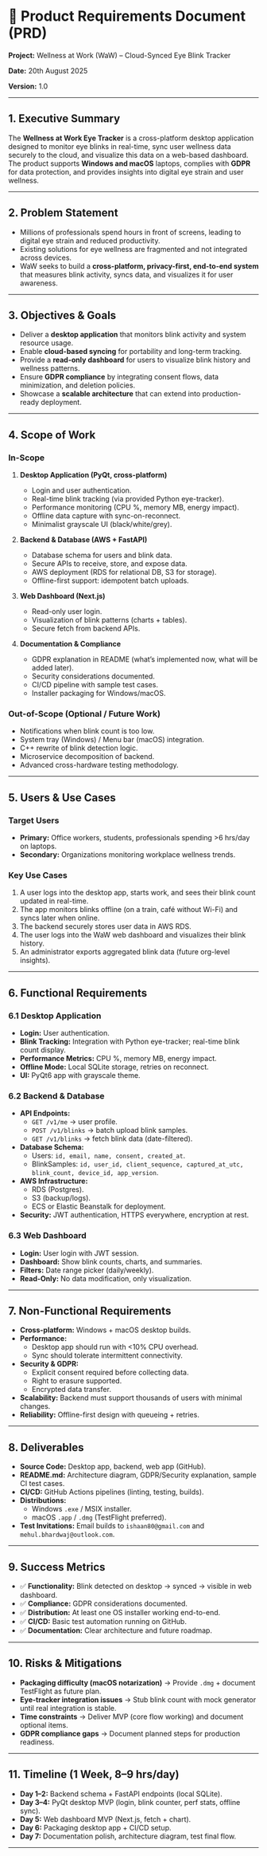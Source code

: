 # 📄 Product Requirements Document (PRD)  

**Project:** Wellness at Work (WaW) – Cloud-Synced Eye Blink Tracker

**Date:** 20th August 2025

**Version:** 1.0

---

## 1. Executive Summary

The **Wellness at Work Eye Tracker** is a cross-platform desktop application designed to monitor eye blinks in real-time, sync user wellness data securely to the cloud, and visualize this data on a web-based dashboard.  
The product supports **Windows and macOS** laptops, complies with **GDPR** for data protection, and provides insights into digital eye strain and user wellness.  

---

## 2. Problem Statement

- Millions of professionals spend hours in front of screens, leading to digital eye strain and reduced productivity.  
- Existing solutions for eye wellness are fragmented and not integrated across devices.  
- WaW seeks to build a **cross-platform, privacy-first, end-to-end system** that measures blink activity, syncs data, and visualizes it for user awareness.  

---

## 3. Objectives & Goals

- Deliver a **desktop application** that monitors blink activity and system resource usage.  
- Enable **cloud-based syncing** for portability and long-term tracking.  
- Provide a **read-only dashboard** for users to visualize blink history and wellness patterns.  
- Ensure **GDPR compliance** by integrating consent flows, data minimization, and deletion policies.  
- Showcase a **scalable architecture** that can extend into production-ready deployment.  

---

## 4. Scope of Work

### In-Scope

1. **Desktop Application (PyQt, cross-platform)**  
   - Login and user authentication.  
   - Real-time blink tracking (via provided Python eye-tracker).  
   - Performance monitoring (CPU %, memory MB, energy impact).  
   - Offline data capture with sync-on-reconnect.  
   - Minimalist grayscale UI (black/white/grey).  

2. **Backend & Database (AWS + FastAPI)**  
   - Database schema for users and blink data.  
   - Secure APIs to receive, store, and expose data.  
   - AWS deployment (RDS for relational DB, S3 for storage).  
   - Offline-first support: idempotent batch uploads.  

3. **Web Dashboard (Next.js)**  
   - Read-only user login.  
   - Visualization of blink patterns (charts + tables).  
   - Secure fetch from backend APIs.  

4. **Documentation & Compliance**  
   - GDPR explanation in README (what’s implemented now, what will be added later).  
   - Security considerations documented.  
   - CI/CD pipeline with sample test cases.  
   - Installer packaging for Windows/macOS.  

### Out-of-Scope (Optional / Future Work)

- Notifications when blink count is too low.  
- System tray (Windows) / Menu bar (macOS) integration.  
- C++ rewrite of blink detection logic.  
- Microservice decomposition of backend.  
- Advanced cross-hardware testing methodology.  

---

## 5. Users & Use Cases

### Target Users

- **Primary:** Office workers, students, professionals spending >6 hrs/day on laptops.  
- **Secondary:** Organizations monitoring workplace wellness trends.  

### Key Use Cases

1. A user logs into the desktop app, starts work, and sees their blink count updated in real-time.  
2. The app monitors blinks offline (on a train, café without Wi-Fi) and syncs later when online.  
3. The backend securely stores user data in AWS RDS.  
4. The user logs into the WaW web dashboard and visualizes their blink history.  
5. An administrator exports aggregated blink data (future org-level insights).  

---

## 6. Functional Requirements

### 6.1 Desktop Application

- **Login:** User authentication.  
- **Blink Tracking:** Integration with Python eye-tracker; real-time blink count display.  
- **Performance Metrics:** CPU %, memory MB, energy impact.  
- **Offline Mode:** Local SQLite storage, retries on reconnect.  
- **UI:** PyQt6 app with grayscale theme.  

### 6.2 Backend & Database

- **API Endpoints:**  
  - `GET /v1/me` → user profile.  
  - `POST /v1/blinks` → batch upload blink samples.  
  - `GET /v1/blinks` → fetch blink data (date-filtered).  
- **Database Schema:**  
  - Users: `id, email, name, consent, created_at`.  
  - BlinkSamples: `id, user_id, client_sequence, captured_at_utc, blink_count, device_id, app_version`.  
- **AWS Infrastructure:**  
  - RDS (Postgres).  
  - S3 (backup/logs).  
  - ECS or Elastic Beanstalk for deployment.  
- **Security:** JWT authentication, HTTPS everywhere, encryption at rest.  

### 6.3 Web Dashboard

- **Login:** User login with JWT session.  
- **Dashboard:** Show blink counts, charts, and summaries.  
- **Filters:** Date range picker (daily/weekly).  
- **Read-Only:** No data modification, only visualization.  

---

## 7. Non-Functional Requirements

- **Cross-platform:** Windows + macOS desktop builds.  
- **Performance:**  
  - Desktop app should run with <10% CPU overhead.  
  - Sync should tolerate intermittent connectivity.  
- **Security & GDPR:**  
  - Explicit consent required before collecting data.  
  - Right to erasure supported.  
  - Encrypted data transfer.  
- **Scalability:** Backend must support thousands of users with minimal changes.  
- **Reliability:** Offline-first design with queueing + retries.  

---

## 8. Deliverables

- **Source Code:** Desktop app, backend, web app (GitHub).  
- **README.md:** Architecture diagram, GDPR/Security explanation, sample CI test cases.  
- **CI/CD:** GitHub Actions pipelines (linting, testing, builds).  
- **Distributions:**  
  - Windows `.exe` / MSIX installer.  
  - macOS `.app` / `.dmg` (TestFlight preferred).  
- **Test Invitations:** Email builds to `ishaan80@gmail.com` and `mehul.bhardwaj@outlook.com`.  

---

## 9. Success Metrics

- ✅ **Functionality:** Blink detected on desktop → synced → visible in web dashboard.  
- ✅ **Compliance:** GDPR considerations documented.  
- ✅ **Distribution:** At least one OS installer working end-to-end.  
- ✅ **CI/CD:** Basic test automation running on GitHub.  
- ✅ **Documentation:** Clear architecture and future roadmap.  

---

## 10. Risks & Mitigations

- **Packaging difficulty (macOS notarization)** → Provide `.dmg` + document TestFlight as future plan.  
- **Eye-tracker integration issues** → Stub blink count with mock generator until real integration is stable.  
- **Time constraints** → Deliver MVP (core flow working) and document optional items.  
- **GDPR compliance gaps** → Document planned steps for production readiness.  

---

## 11. Timeline (1 Week, 8–9 hrs/day)

- **Day 1–2:** Backend schema + FastAPI endpoints (local SQLite).  
- **Day 3–4:** PyQt desktop MVP (login, blink counter, perf stats, offline sync).  
- **Day 5:** Web dashboard MVP (Next.js, fetch + chart).  
- **Day 6:** Packaging desktop app + CI/CD setup.  
- **Day 7:** Documentation polish, architecture diagram, test final flow.  

---
